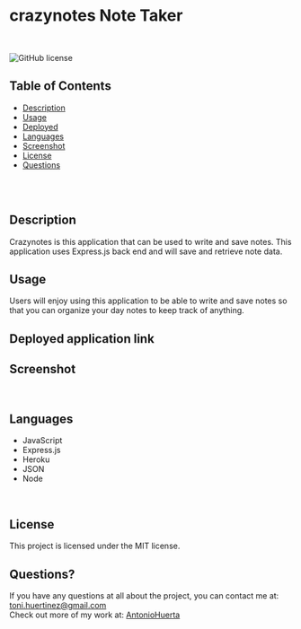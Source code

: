 #  crazynotes Note Taker  

<br />

![GitHub license](https://img.shields.io/badge/License-MIT-3b4f93.svg) <br />

## Table of Contents 

- [Description](#description)
- [Usage](#usage)
- [Deployed](#deployedapplicationlink)
- [Languages](#languages)
- [Screenshot](#screenshot)
- [License](#license)
- [Questions](#questions)

<br />
<br />

## Description

Crazynotes is this application that can be used to write and save notes. This application uses Express.js back end and will save and retrieve note data.

## Usage

Users will enjoy using this application to be able to write and save notes
so that you can organize your day notes to keep track of anything. <br />

## Deployed application link


## Screenshot


 <br />

## Languages

- JavaScript
- Express.js
- Heroku
- JSON
- Node

<br />

## License

This project is licensed under the MIT license. <br />
  

## Questions?

If you have any questions at all about the project, you can contact me at: 
toni.huertinez@gmail.com <br />
Check out more of my work at: 
[AntonioHuerta](https://github.com/Tonycodesnow) 
